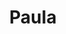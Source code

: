 ---
title: Paula
date: 
draft: false

# descripcion
description : Aros de plata y cristal

materials: Plata 925

color: Plateado y cristal

dimensions: 1,8cm largo

code: 01-07-0400

type: "Aros"

categories: []

# Images
# first image will be shown in the product page
images:
  # - image: "images/path_to_image"
  # La ubicacion de las imagenes es imagenes/Aros/Aros.Cristal/01-07-0400-paula
  - image: "./images/aros/cristal/01-07-0400-redondo-10-cristales_a.JPG"
  - image: "./images/aros/cristal/01-07-0400-redondo-10-cristales_b.JPG"
---